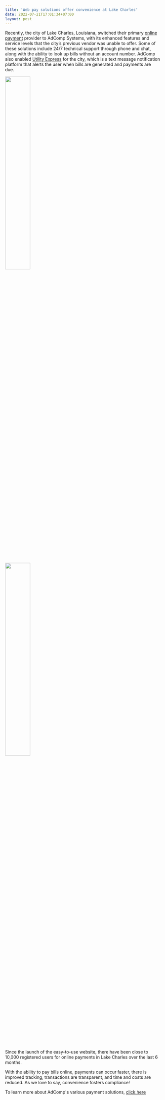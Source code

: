 ```yaml
---
title: 'Web pay solutions offer convenience at Lake Charles'
date: 2022-07-21T17:01:34+07:00
layout: post
---
```

Recently, the city of Lake Charles, Louisiana, switched their primary [online payment](/services/ivr-online-pos/) provider to AdComp Systems, with its enhanced features and service levels that the city’s previous vendor was unable to offer. Some of these solutions include 24/7 technical support through phone and chat, along with the ability to look up bills without an account number. AdComp also enabled [Utility Express](/services/sms-alerts) for the city, which is a text message notification platform that alerts the user when bills are generated and payments are due. 

<img src="/images/posts/online-pay.webp" loading="lazy"
     width="40%" />

<img src="/images/posts/mobile-payment.webp" loading="lazy"
     width="40%" />

Since the launch of the easy-to-use website, there have been close to 10,000 registered users for online payments in Lake Charles over the last 6 months. 

With the ability to pay bills online, payments can occur faster, there is improved tracking, transactions are transparent, and time and costs are reduced. As we love to say, convenience fosters compliance!

To learn more about AdComp's various payment solutions, [click here](/contact/)
